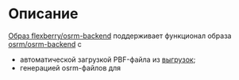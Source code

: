# Описание
[Образ flexberry/osrm-backend](https://hub.docker.com/r/flexberry/osrm-backend) поддерживает функционал 
образа [osrm/osrm-backend](https://hub.docker.com/r/osrm/osrm-backend) с 
- автоматической загрузкой PBF-файла из [выгрузок](http://osm.sbin.ru/osm_dump/);
- генерацией osrm-файлов для 
